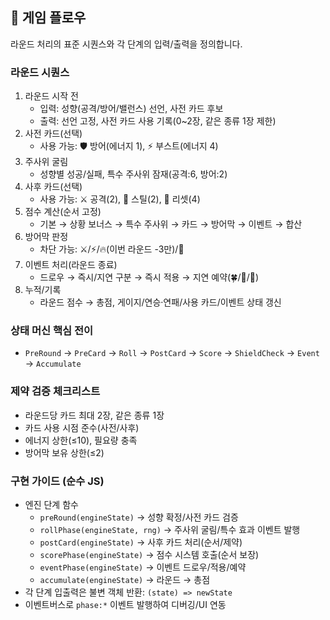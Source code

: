 ## 🔄 게임 플로우

라운드 처리의 표준 시퀀스와 각 단계의 입력/출력을 정의합니다.

### 라운드 시퀀스

1. 라운드 시작 전
   - 입력: 성향(공격/방어/밸런스) 선언, 사전 카드 후보
   - 출력: 선언 고정, 사전 카드 사용 기록(0~2장, 같은 종류 1장 제한)
2. 사전 카드(선택)
   - 사용 가능: 🛡️ 방어(에너지 1), ⚡ 부스트(에너지 4)
3. 주사위 굴림
   - 성향별 성공/실패, 특수 주사위 잠재(공격:6, 방어:2)
4. 사후 카드(선택)
   - 사용 가능: ⚔️ 공격(2), 🦹 스틸(2), 🧹 리셋(4)
5. 점수 계산(순서 고정)
   - 기본 → 상황 보너스 → 특수 주사위 → 카드 → 방어막 → 이벤트 → 합산
6. 방어막 판정
   - 차단 가능: ⚔️/⚡/🔥(이번 라운드 -3만)/🦹
7. 이벤트 처리(라운드 종료)
   - 드로우 → 즉시/지연 구분 → 즉시 적용 → 지연 예약(🍀/🌙/🎲)
8. 누적/기록
   - 라운드 점수 → 총점, 게이지/연승·연패/사용 카드/이벤트 상태 갱신

### 상태 머신 핵심 전이

- `PreRound` → `PreCard` → `Roll` → `PostCard` → `Score` → `ShieldCheck` → `Event` → `Accumulate`

### 제약 검증 체크리스트

- 라운드당 카드 최대 2장, 같은 종류 1장
- 카드 사용 시점 준수(사전/사후)
- 에너지 상한(≤10), 필요량 충족
- 방어막 보유 상한(≤2)

### 구현 가이드 (순수 JS)

- 엔진 단계 함수
  - `preRound(engineState)` → 성향 확정/사전 카드 검증
  - `rollPhase(engineState, rng)` → 주사위 굴림/특수 효과 이벤트 발행
  - `postCard(engineState)` → 사후 카드 처리(순서/제약)
  - `scorePhase(engineState)` → 점수 시스템 호출(순서 보장)
  - `eventPhase(engineState)` → 이벤트 드로우/적용/예약
  - `accumulate(engineState)` → 라운드 → 총점
- 각 단계 입출력은 불변 객체 반환: `(state) => newState`
- 이벤트버스로 `phase:*` 이벤트 발행하여 디버깅/UI 연동
